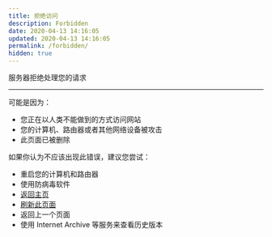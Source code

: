 ```yaml
---
title: 拒绝访问
description: Forbidden
date: 2020-04-13 14:16:05
updated: 2020-04-13 14:16:05
permalink: /forbidden/
hidden: true
---
```

服务器拒绝处理您的请求  

---

可能是因为：  
- 您正在以人类不能做到的方式访问网站
- 您的计算机、路由器或者其他网络设备被攻击  
- 此页面已被删除  

如果你认为不应该出现此错误，建议您尝试：  

- 重启您的计算机和路由器
- 使用防病毒软件
- [返回主页](/)
- [刷新此页面]()
- 返回上一个页面
- 使用 Internet Archive 等服务来查看历史版本
